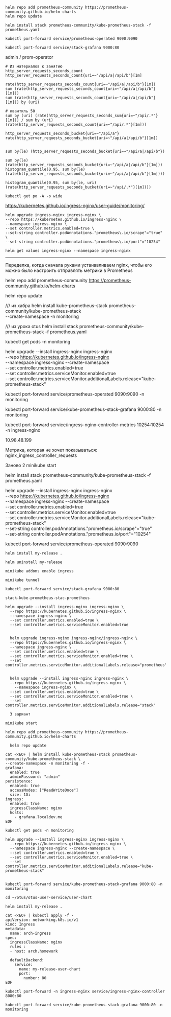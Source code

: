 ```shell
helm repo add prometheus-community https://prometheus-community.github.io/helm-charts
helm repo update
```

```shell
helm install stack prometheus-community/kube-prometheus-stack -f prometheus.yaml
```

```shell
kubectl port-forward service/prometheus-operated 9090:9090
```

```shell
kubectl port-forward service/stack-grafana 9000:80
```
admin / prom-operator

```qprom
# Из материалов к занятию
http_server_requests_seconds_count
http_server_requests_seconds_count{uri=~"/api/a|/api/b"}[1m]

rate(http_server_requests_seconds_count{uri=~"/api/a|/api/b"}[1m])
sum (rate(http_server_requests_seconds_count{uri=~"/api/a|/api/b"}[1m]))
sum (rate(http_server_requests_seconds_count{uri=~"/api/a|/api/b"}[1m])) by (uri)

# квантиль 50
sum by (uri) (rate(http_server_requests_seconds_sum{uri=~"/api/.*"}[1m])) / sum by (uri) (rate(http_server_requests_seconds_count{uri=~"/api/.*"}[1m])) 

http_server_requests_seconds_bucket{uri=~"/api/a"}
rate(http_server_requests_seconds_bucket{uri=~"/api/a|/api/b"}[1m])


sum by(le) (http_server_requests_seconds_bucket{uri=~"/api/a|/api/b"})

sum by(le) (rate(http_server_requests_seconds_bucket{uri=~"/api/a|/api/b"}[1m]))
histogram_quantile(0.95, sum by(le) (rate(http_server_requests_seconds_bucket{uri=~"/api/a|/api/b"}[1m])))

histogram_quantile(0.95, sum by(le, uri) (rate(http_server_requests_seconds_bucket{uri=~"/api/.*"}[1m])))
```

```shell
kubectl get po -A -o wide
```


https://kubernetes.github.io/ingress-nginx/user-guide/monitoring/
```shell
helm upgrade ingress-nginx ingress-nginx \
--repo https://kubernetes.github.io/ingress-nginx \
--namespace ingress-nginx \
--set controller.metrics.enabled=true \
--set-string controller.podAnnotations."prometheus\.io/scrape"="true" \
--set-string controller.podAnnotations."prometheus\.io/port"="10254"
```

```shell
helm get values ingress-nginx --namespace ingress-nginx
```

---

Переделка, когда сначала руками устанавливаем nginx, чтобы его можно было настроить отправлять метрики в Prometheus

helm repo add prometheus-community https://prometheus-community.github.io/helm-charts

helm repo update

/// из хабра
helm install kube-prometheus-stack prometheus-community/kube-prometheus-stack \
--create-namespace -n monitoring

/// из урока otus
helm install stack prometheus-community/kube-prometheus-stack -f prometheus.yaml


kubectl get pods -n monitoring

helm upgrade --install ingress-nginx ingress-nginx \
  --repo https://kubernetes.github.io/ingress-nginx \
  --namespace ingress-nginx --create-namespace \
  --set controller.metrics.enabled=true \
  --set controller.metrics.serviceMonitor.enabled=true \
  --set controller.metrics.serviceMonitor.additionalLabels.release="kube-prometheus-stack"

  kubectl port-forward service/prometheus-operated 9090:9090 -n monitoring

  kubectl port-forward service/kube-prometheus-stack-grafana 9000:80 -n monitoring

  kubectl port-forward service/ingress-nginx-controller-metrics 10254:10254 -n ingress-nginx

  10.98.48.199 

Метрика, которая не хочет показываться:
  nginx_ingress_controller_requests

Заново 2
minikube start

helm install stack prometheus-community/kube-prometheus-stack -f prometheus.yaml

helm upgrade --install ingress-nginx ingress-nginx \
  --repo https://kubernetes.github.io/ingress-nginx \
  --namespace ingress-nginx --create-namespace \
  --set controller.metrics.enabled=true \
  --set controller.metrics.serviceMonitor.enabled=true \
  --set controller.metrics.serviceMonitor.additionalLabels.release="kube-prometheus-stack" \
  --set-string controller.podAnnotations."prometheus\.io/scrape"="true" \
  --set-string controller.podAnnotations."prometheus\.io/port"="10254"

  kubectl port-forward service/prometheus-operated 9090:9090 

  ```shell
helm install my-release .
```

```shell
helm uninstall my-release

minikube addons enable ingress

minikube tunnel

kubectl port-forward service/stack-grafana 9000:80

stack-kube-prometheus-stac-prometheus

helm upgrade --install ingress-nginx ingress-nginx \
  --repo https://kubernetes.github.io/ingress-nginx \
  --namespace ingress-nginx \
  --set controller.metrics.enabled=true \
  --set controller.metrics.serviceMonitor.enabled=true


  helm upgrade ingress-nginx ingress-nginx/ingress-nginx \
  --repo https://kubernetes.github.io/ingress-nginx \
  --namespace ingress-nginx \
  --set controller.metrics.enabled=true \
  --set controller.metrics.serviceMonitor.enabled=true \
  --set controller.metrics.serviceMonitor.additionalLabels.release="prometheus"


  helm upgrade --install ingress-nginx ingress-nginx \
  --repo https://kubernetes.github.io/ingress-nginx \
    --namespace ingress-nginx \
  --set controller.metrics.enabled=true \
  --set controller.metrics.serviceMonitor.enabled=true \
  --set controller.metrics.serviceMonitor.additionalLabels.release="stack"

  3 вариант

minikube start

helm repo add prometheus-community https://prometheus-community.github.io/helm-charts

  helm repo update

cat <<EOF | helm install kube-prometheus-stack prometheus-community/kube-prometheus-stack \
--create-namespace -n monitoring -f -
grafana:
  enabled: true
  adminPassword: "admin"
persistence:
  enabled: true
  accessModes: ["ReadWriteOnce"]
  size: 1Gi
ingress:
  enabled: true
  ingressClassName: nginx
  hosts:
    - grafana.localdev.me
EOF

kubectl get pods -n monitoring

helm upgrade --install ingress-nginx ingress-nginx \
  --repo https://kubernetes.github.io/ingress-nginx \
  --namespace ingress-nginx --create-namespace \
  --set controller.metrics.enabled=true \
  --set controller.metrics.serviceMonitor.enabled=true \
  --set controller.metrics.serviceMonitor.additionalLabels.release="kube-prometheus-stack"


kubectl port-forward service/kube-prometheus-stack-grafana 9000:80 -n monitoring

cd ~/otus/otus-user-service/user-chart

helm install my-release .

cat <<EOF | kubectl apply -f -
apiVersion: networking.k8s.io/v1
kind: Ingress
metadata:
  name: arch-ingress
spec:
  ingressClassName: nginx
  rules :
  - host: arch.homework
 
  defaultBackend:
    service:
      name: my-release-user-chart
      port:
        number: 80
EOF

kubectl port-forward -n ingress-nginx service/ingress-nginx-controller 8080:80

kubectl port-forward service/kube-prometheus-stack-grafana 9000:80 -n monitoring
